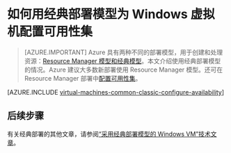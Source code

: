 <properties
	pageTitle="Windows 经典 VM 的可用性集 | Azure"
	description="通过 Azure 门户和 Azure PowerShell，使用经典部署模型为新的或现有的 Windows 虚拟机配置可用性集。"
	services="virtual-machines-windows"
	documentationCenter=""
	authors="cynthn"
	manager="timlt"
	editor=""
	tags="azure-service-management"/>  


<tags
	ms.service="virtual-machines-windows"
	ms.date="07/12/2016"
	wacn.date=""/>

# 如何用经典部署模型为 Windows 虚拟机配置可用性集

> [AZURE.IMPORTANT] Azure 具有两种不同的部署模型，用于创建和处理资源：[Resource Manager 模型和经典模型](/documentation/articles/resource-manager-deployment-model/)。本文介绍使用经典部署模型的情况。Azure 建议大多数新部署使用 Resource Manager 模型。还可在 Resource Manager 部署中[配置可用性集](/documentation/articles/virtual-machines-windows-create-availability-set/)。

[AZURE.INCLUDE [virtual-machines-common-classic-configure-availability](../includes/virtual-machines-common-classic-configure-availability.md)]

## 后续步骤

有关经典部署的其他文章，请参阅[“采用经典部署模型的 Windows VM”技术文章](/documentation/articles/virtual-machines-windows-index/)。

<!---HONumber=Mooncake_Quality_Review_1215_2016-->
